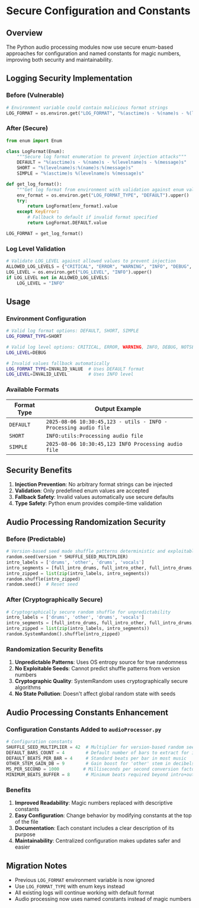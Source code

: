 <!-- @format -->

# Secure Configuration and Constants

## Overview

The Python audio processing modules now use secure enum-based approaches for configuration and named constants for magic numbers, improving both security and maintainability.

## Logging Security Implementation

### Before (Vulnerable)

```python
# Environment variable could contain malicious format strings
LOG_FORMAT = os.environ.get("LOG_FORMAT", "%(asctime)s - %(name)s - %(levelname)s - %(message)s")
```

### After (Secure)

```python
from enum import Enum

class LogFormat(Enum):
    """Secure log format enumeration to prevent injection attacks"""
    DEFAULT = "%(asctime)s - %(name)s - %(levelname)s - %(message)s"
    SHORT = "%(levelname)s:%(name)s:%(message)s"
    SIMPLE = "%(asctime)s %(levelname)s %(message)s"

def get_log_format():
    """Get log format from environment with validation against enum values"""
    env_format = os.environ.get("LOG_FORMAT_TYPE", "DEFAULT").upper()
    try:
        return LogFormat[env_format].value
    except KeyError:
        # Fallback to default if invalid format specified
        return LogFormat.DEFAULT.value

LOG_FORMAT = get_log_format()
```

### Log Level Validation

```python
# Validate LOG_LEVEL against allowed values to prevent injection
ALLOWED_LOG_LEVELS = {"CRITICAL", "ERROR", "WARNING", "INFO", "DEBUG", "NOTSET"}
LOG_LEVEL = os.environ.get("LOG_LEVEL", "INFO").upper()
if LOG_LEVEL not in ALLOWED_LOG_LEVELS:
    LOG_LEVEL = "INFO"
```

## Usage

### Environment Configuration

```bash
# Valid log format options: DEFAULT, SHORT, SIMPLE
LOG_FORMAT_TYPE=SHORT

# Valid log level options: CRITICAL, ERROR, WARNING, INFO, DEBUG, NOTSET
LOG_LEVEL=DEBUG

# Invalid values fallback automatically
LOG_FORMAT_TYPE=INVALID_VALUE  # Uses DEFAULT format
LOG_LEVEL=INVALID_LEVEL        # Uses INFO level
```

### Available Formats

| Format Type | Output Example                                                   |
| ----------- | ---------------------------------------------------------------- |
| `DEFAULT`   | `2025-08-06 10:30:45,123 - utils - INFO - Processing audio file` |
| `SHORT`     | `INFO:utils:Processing audio file`                               |
| `SIMPLE`    | `2025-08-06 10:30:45,123 INFO Processing audio file`             |

## Security Benefits

1. **Injection Prevention**: No arbitrary format strings can be injected
2. **Validation**: Only predefined enum values are accepted
3. **Fallback Safety**: Invalid values automatically use secure defaults
4. **Type Safety**: Python enum provides compile-time validation

## Audio Processing Randomization Security

### Before (Predictable)

```python
# Version-based seed made shuffle patterns deterministic and exploitable
random.seed(version * SHUFFLE_SEED_MULTIPLIER)
intro_labels = ['drums', 'other', 'drums', 'vocals']
intro_segments = [full_intro_drums, full_intro_other, full_intro_drums, intro_vocals]
intro_zipped = list(zip(intro_labels, intro_segments))
random.shuffle(intro_zipped)
random.seed()  # Reset seed
```

### After (Cryptographically Secure)

```python
# Cryptographically secure random shuffle for unpredictability
intro_labels = ['drums', 'other', 'drums', 'vocals']
intro_segments = [full_intro_drums, full_intro_other, full_intro_drums, intro_vocals]
intro_zipped = list(zip(intro_labels, intro_segments))
random.SystemRandom().shuffle(intro_zipped)
```

### Randomization Security Benefits

1. **Unpredictable Patterns**: Uses OS entropy source for true randomness
2. **No Exploitable Seeds**: Cannot predict shuffle patterns from version numbers
3. **Cryptographic Quality**: SystemRandom uses cryptographically secure algorithms
4. **No State Pollution**: Doesn't affect global random state with seeds

## Audio Processing Constants Enhancement

### Configuration Constants Added to `audioProcessor.py`

```python
# Configuration constants
SHUFFLE_SEED_MULTIPLIER = 42  # Multiplier for version-based random seed to ensure reproducible shuffling
DEFAULT_BARS_COUNT = 4        # Default number of bars to extract for intro/outro sections
DEFAULT_BEATS_PER_BAR = 4     # Standard beats per bar in most music
OTHER_STEM_GAIN_DB = 9        # Gain boost for 'other' stem in decibels
MS_PER_SECOND = 1000         # Milliseconds per second conversion factor
MINIMUM_BEATS_BUFFER = 8      # Minimum beats required beyond intro+outro for processing
```

### Benefits

1. **Improved Readability**: Magic numbers replaced with descriptive constants
2. **Easy Configuration**: Change behavior by modifying constants at the top of the file
3. **Documentation**: Each constant includes a clear description of its purpose
4. **Maintainability**: Centralized configuration makes updates safer and easier

## Migration Notes

- Previous `LOG_FORMAT` environment variable is now ignored
- Use `LOG_FORMAT_TYPE` with enum keys instead
- All existing logs will continue working with default format
- Audio processing now uses named constants instead of magic numbers
